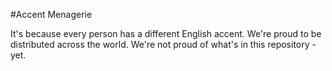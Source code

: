 #Accent Menagerie

It's because every person has a different English accent. We're proud to be distributed across the world. We're not proud of what's in this repository - yet.
